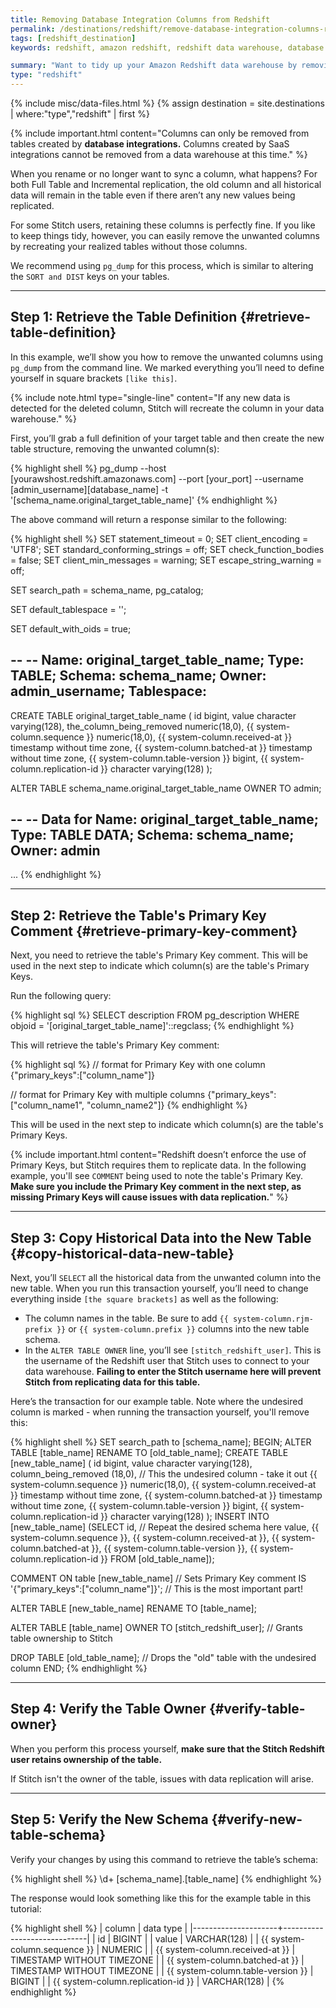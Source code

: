 ```yaml
---
title: Removing Database Integration Columns from Redshift
permalink: /destinations/redshift/remove-database-integration-columns-redshift
tags: [redshift_destination]
keywords: redshift, amazon redshift, redshift data warehouse, database integration, remove column, remove columns

summary: "Want to tidy up your Amazon Redshift data warehouse by removing database integration columns you're no syncing? In this article, we'll walk you through using `pg_dump` to remove unwanted database integration columns."
type: "redshift"
---
```

{% include misc/data-files.html %}
{% assign destination = site.destinations | where:"type","redshift" | first %}

{% include important.html content="Columns can only be removed from tables created by **database integrations.** Columns created by SaaS integrations cannot be removed from a data warehouse at this time." %}

When you rename or no longer want to sync a column, what happens? For both Full Table and Incremental replication, the old column and all historical data will remain in the table even if there aren’t any new values being replicated.

For some Stitch users, retaining these columns is perfectly fine. If you like to keep things tidy, however, you can easily remove the unwanted columns by recreating your realized tables without those columns.

We recommend using `pg_dump` for this process, which is similar to altering the `SORT and DIST` keys on your tables.

---

## Step 1: Retrieve the Table Definition {#retrieve-table-definition}

In this example, we’ll show you how to remove the unwanted columns using `pg_dump` from the command line. We marked everything you’ll need to define yourself in square brackets `[like this]`.

{% include note.html type="single-line" content="If any new data is detected for the deleted column, Stitch will recreate the column in your data warehouse." %}

First, you’ll grab a full definition of your target table and then create the new table structure, removing the unwanted column(s):

{% highlight shell %}
pg_dump --host [yourawshost.redshift.amazonaws.com] --port [your_port] --username [admin_username][database_name] -t '[schema_name.original_target_table_name]'
{% endhighlight %}

The above command will return a response similar to the following:

{% highlight shell %}
SET statement_timeout = 0;
SET client_encoding = 'UTF8';
SET standard_conforming_strings = off;
SET check_function_bodies = false;
SET client_min_messages = warning;
SET escape_string_warning = off;

SET search_path = schema_name, pg_catalog;

SET default_tablespace = '';

SET default_with_oids = true;

--
-- Name: original_target_table_name; Type: TABLE; Schema: schema_name; 
  Owner: admin_username; Tablespace: 
--

CREATE TABLE original_target_table_name (
     id bigint,
     value character varying(128),
     the_column_being_removed numeric(18,0), 
     {{ system-column.sequence }} numeric(18,0),
     {{ system-column.received-at }} timestamp without time zone,
     {{ system-column.batched-at }} timestamp without time zone,
     {{ system-column.table-version }} bigint,
     {{ system-column.replication-id }} character varying(128)
);

ALTER TABLE schema_name.original_target_table_name OWNER TO admin;

--
-- Data for Name: original_target_table_name; Type: TABLE DATA; Schema: 
  schema_name; Owner: admin
--
...
{% endhighlight %}

---

## Step 2: Retrieve the Table's Primary Key Comment {#retrieve-primary-key-comment}
Next, you need to retrieve the table's Primary Key comment. This will be used in the next step to indicate which column(s) are the table's Primary Keys.

Run the following query:

{% highlight sql %}
SELECT description
FROM pg_description
WHERE objoid = '[original_target_table_name]'::regclass;
{% endhighlight %}

This will retrieve the table's Primary Key comment:

{% highlight sql %}
// format for Primary Key with one column
{"primary_keys":["column_name"]}

// format for Primary Key with multiple columns
{"primary_keys":["column_name1", "column_name2"]}
{% endhighlight %}

This will be used in the next step to indicate which column(s) are the table's Primary Keys.

{% include important.html content="Redshift doesn’t enforce the use of Primary Keys, but Stitch requires them to replicate data. In the following example, you'll see `COMMENT` being used to note the table's Primary Key. **Make sure you include the Primary Key comment in the next step, as missing Primary Keys will cause issues with data replication.**" %}

---

## Step 3: Copy Historical Data into the New Table {#copy-historical-data-new-table}

Next, you’ll `SELECT` all the historical data from the unwanted column into the new table. When you run this transaction yourself, you’ll need to change everything inside `[the square brackets]` as well as the following:

- The column names in the table. Be sure to add `{{ system-column.rjm-prefix }}` or `{{ system-column.prefix }}` columns into the new table schema.
- In the `ALTER TABLE OWNER` line, you’ll see `[stitch_redshift_user]`. This is the username of the Redshift user that Stitch uses to connect to your data warehouse. **Failing to enter the Stitch username here will prevent Stitch from replicating data for this table.**

Here’s the transaction for our example table. Note where the undesired column is marked - when running the transaction yourself, you'll remove this:

{% highlight shell %}
SET search_path to [schema_name];
BEGIN;
 ALTER TABLE [table_name] RENAME TO [old_table_name];
 CREATE TABLE [new_table_name] (
    id bigint,
    value character varying(128),
    column_being_removed (18,0),                // This the undesired column - take it out
    {{ system-column.sequence }} numeric(18,0),
    {{ system-column.received-at }} timestamp without time zone,
    {{ system-column.batched-at }} timestamp without time zone,
    {{ system-column.table-version }} bigint,
    {{ system-column.replication-id }} character varying(128)
 );
 INSERT INTO [new_table_name]
    (SELECT id,                                 // Repeat the desired schema here
            value,
            {{ system-column.sequence }},
            {{ system-column.received-at }},
            {{ system-column.batched-at }},
            {{ system-column.table-version }},
            {{ system-column.replication-id }}
     FROM [old_table_name]);

COMMENT ON table [new_table_name]               // Sets Primary Key comment
IS '{"primary_keys":["column_name"]}';          // This is the most important part!

ALTER TABLE [new_table_name] RENAME TO [table_name];

ALTER TABLE [table_name] OWNER TO [stitch_redshift_user];     // Grants table ownership to Stitch

DROP TABLE [old_table_name];              // Drops the "old" table with the undesired column
END;
{% endhighlight %}

---

## Step 4: Verify the Table Owner {#verify-table-owner}

When you perform this process yourself, **make sure that the Stitch Redshift user retains ownership of the table.**

If Stitch isn't the owner of the table, issues with data replication will arise.

---

## Step 5: Verify the New Schema {#verify-new-table-schema}

Verify your changes by using this command to retrieve the table’s schema:

{% highlight shell %}
\d+ [schema_name].[table_name]
{% endhighlight %}

The response would look something like this for the example table in this tutorial:

{% highlight shell %}
| column              | data type                   |
|---------------------+-----------------------------|
| id                  | BIGINT                      |
| value               | VARCHAR(128)                |
| {{ system-column.sequence }}       | NUMERIC                     |
| {{ system-column.received-at }}    | TIMESTAMP WITHOUT TIMEZONE  |
| {{ system-column.batched-at }}     | TIMESTAMP WITHOUT TIMEZONE  |
| {{ system-column.table-version }}  | BIGINT                      |
| {{ system-column.replication-id }} | VARCHAR(128)                |
{% endhighlight %}
